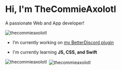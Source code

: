 # Hi, I'm TheCommieAxolotl
A passionate Web and App developer!</h3>

<p align="left"> <img src="https://komarev.com/ghpvc/?username=thecommieaxolotl&label=Profile%20views&color=d274c2&style=flat-square" alt="thecommieaxolotl" /> </p>

- I’m currently working on [my BetterDiscord plugin](https://github.com/TheCommieAxolotl/BetterDiscord-Stuff/tree/main/CallWarnings)

- I'm currently learning **JS, CSS, and Swift**

<p><img align="left" src="https://github-readme-stats.vercel.app/api/top-langs?username=thecommieaxolotl&show_icons=true&theme=dark&locale=en&layout=compact" alt="thecommieaxolotl" /></p>





<p>&nbsp;<img align="center" src="https://github-readme-stats.vercel.app/api?username=thecommieaxolotl&show_icons=true&theme=dark&locale=en" alt="thecommieaxolotl" /></p>
